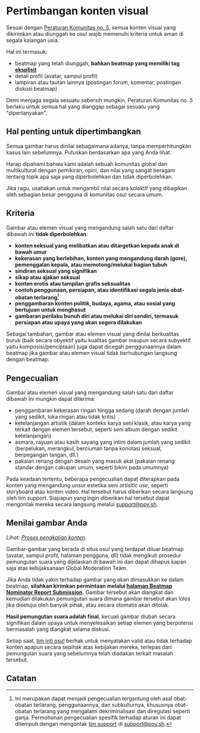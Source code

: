# Pertimbangan konten visual

Sesuai dengan [Peraturan Komunitas no. 5](/wiki/Rules#peraturan-komunitas), semua konten visual yang dikirimkan atau diunggah ke osu! wajib memenuhi kriteria untuk aman di segala kalangan usia.

Hal ini termasuk:

- beatmap yang telah diunggah, **bahkan beatmap yang memiliki tag [eksplisit](/wiki/Rules/Explicit_Content)**
- detail profil (avatar, sampul profil)
- lampiran atau tautan lainnya (postingan forum, komentar, postingan diskusi beatmap)

Demi menjaga segala sesuatu sebersih mungkin, Peraturan Komunitas no. 5 berlaku untuk semua hal yang dianggap sebagai sesuatu yang "dipertanyakan".

## Hal penting untuk dipertimbangkan

Semua gambar harus dinilai sebagaimana adanya, tanpa memperhitungkan kasus lain sebelumnya. Putuskan berdasarkan apa yang Anda lihat.

Harap dipahami bahwa kami adalah sebuah komunitas global dan multikultural dengan pemikiran, opini, dan nilai yang sangat beragam tentang topik apa saja yang diperbolehkan dan tidak diperbolehkan.

Jika ragu, usahakan untuk mengambil nilai secara kolektif yang dibagikan oleh sebagian besar pengguna di komunitas osu! secara umum.

## Kriteria

Gambar atau elemen visual yang mengandung salah satu dari daftar dibawah ini **tidak diperbolehkan**:

- **konten seksual yang melibatkan atau ditargetkan kepada anak di bawah umur**
- **kekerasan yang berlebihan, konten yang mengandung darah (gore), pemenggalan kepala, atau memotong/melukai bagian tubuh**
- **sindiran seksual yang signifikan**
- **sikap atau ajakan seksual**
- **konten erotis atau tampilan grafis seksualitas**
- **contoh penggunaan, persiapan, atau identifikasi segala jenis obat-obatan terlarang**[^drug-nature]
- **penggambaran konten politik, budaya, agama, atau sosial yang bertujuan untuk menghasut**
- **gambaran perilaku bunuh diri atau melukai diri sendiri, termasuk persiapan atau upaya yang akan segera dilakukan**

Sebagai tambahan, gambar atau elemen visual yang dinilai berkualitas buruk (baik secara obyektif yaitu kualitas gambar maupun secara subyektif yaitu komposisi/penciptaan) juga dapat dicegah penggunaannya dalam beatmap jika gambar atau elemen visual tidak berhubungan langsung dengan beatmap.

## Pengecualian

Gambar atau elemen visual yang mengandung salah satu dari daftar dibawah ini mungkin dapat diterima:

- penggambaran kekerasan ringan hingga sedang (darah dengan jumlah yang sedikit, luka ringan atau tidak kritis)
- ketelanjangan artistik (dalam konteks karya seni klasik, atau karya yang terkait dengan elemen tersebut, seperti seni album dengan sedikit ketelanjangan)
- asmara, rayuan atau kasih sayang yang intim dalam jumlah yang sedikit (berpelukan, merangkul, berciuman tanpa konotasi seksual, berpegangan tangan, dll.)
- pakaian renang dengan desain yang masuk akal (pakaian renang standar dengan cakupan umum, seperti bikini pada umumnya)

Pada keadaan tertentu, beberapa pengecualian dapat diterapkan pada konten yang mengandung unsur estetika seni *artisitic use*, seperti storyboard atau konten video. Hal tersebut harus diberikan secara langsung oleh tim support. Siapapun yang ingin diberikan hal tersebut dapat mengontak mereka secara langsung melalui [support@ppy.sh](mailto:support@ppy.sh).

## Menilai gambar Anda

*Lihat: [Proses pengkajian konten](/wiki/Rules/Content_Voting_Process).*

Gambar-gambar yang berada di situs osu! yang terdapat diluar beatmap (avatar, sampul profil, halaman pengguna, dll) tidak mengikuti prosedur pemungutan suara yang dijelaskan di bawah ini dan dapat dihapus kapan saja atas kebijaksanaan Global Moderation Team.

Jika Anda tidak yakin terhadap gambar yang akan dimasukkan ke dalam beatmap, **silahkan kirimkan permintaan melalui [halaman Beatmap Nominator Report Submission](https://bn.mappersguild.com/reports).** Gambar tersebut akan diangkat dan kemudian dilakukan pemungutan suara dimana gambar tersebut akan lolos jika disetujui oleh banyak pihak, atau secara otomatis akan ditolak.

**Hasil pemungutan suara adalah final**, kecuali gambar diubah secara signifikan dalam upaya untuk menyelesaikan setiap elemen yang berpotensi bermasalah yang diangkat selama diskusi.

Setiap saat, [tim inti osu!](/wiki/People/The_Team) berhak untuk menyatakan valid atau tidak terhadap konten apapun secara sepihak atas kebijakan mereka, terlepas dari pemungutan suara yang sebelumnya telah diadakan terkait masalah tersebut.

## Catatan

[^drug-nature]: Ini merupakan dapat menjadi pengecualian tergantung oleh asal obat-obatan terlarang, penggunaannya, dan subkulturnya, khususnya obat-obatan terlarang yang mengalami dekriminalisasi dan diregulasi seperti ganja. Permohonan pengecualian spesifik terhadap aturan ini dapat ditempuh dengan mengontak [tim support](/wiki/People/The_Team/Account_support_team) di [support@ppy.sh](mailto:support@ppy.sh).
